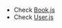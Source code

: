 - Check [Book.js](../day_23_24/code_snippets/library-3/src/controllers/Book.js)
- Check [User.js](../day_23_24/code_snippets/library-3/src/controllers/User.js)
